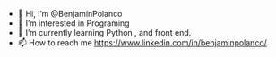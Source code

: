- 👋 Hi, I’m @BenjaminPolanco
- 👀 I’m interested in Programing
- 🌱 I’m currently learning Python , and front end.
- 📫 How to reach me https://www.linkedin.com/in/benjaminpolanco/ 

<!---
BenjaminPolanco/BenjaminPolanco is a ✨ special ✨ repository because its `README.md` (this file) appears on your GitHub profile.
You can click the Preview link to take a look at your changes.
--->
